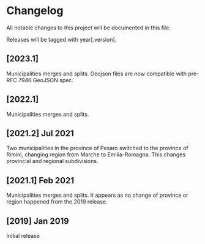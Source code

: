 # Changelog

All notable changes to this project will be documented in this file.

Releases will be tagged with year[.version].

## [2023.1]
Municipalities merges and splits.
Geojson files are now compatible with pre-RFC 7946 GeoJSON spec.

## [2022.1] 
Municipalities merges and splits.

## [2021.2] Jul 2021 
Two municipalities in the province of Pesaro switched to the province of Rimini, changing region from Marche to Emilia-Romagna.
This changes provincial and regional subdivisions.

## [2021.1] Feb 2021
Municipalities merges and splits. It appears as no change of province or region happened from the 2019 release.

## [2019] Jan 2019

Initial release

